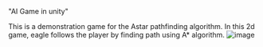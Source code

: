 "AI Game in unity"

This is a demonstration game for the Astar pathfinding algorithm. In this 2d game, eagle follows the player by finding path using A* algorithm.
![image](https://user-images.githubusercontent.com/56763659/141672598-4d997704-96ff-4162-8495-87ff26bad1f6.png)


